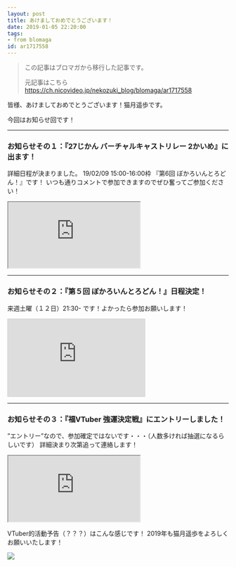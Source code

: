 ```yaml
---
layout: post
title: あけましておめでとうございます！
date: 2019-01-05 22:20:00
tags: 
- from blomaga
id: ar1717558
---
```

> この記事はブロマガから移行した記事です。
>
> 元記事はこちら
> https://ch.nicovideo.jp/nekozuki_blog/blomaga/ar1717558

皆様、あけましておめでとうございます！猫月遥歩です。

今回はお知らせ回です！

<!-- more -->

---

### お知らせその１：『27じかん バーチャルキャストリレー 2かいめ』に出ます！
詳細日程が決まりました。
19/02/09 15:00-16:00枠 『第6回 ぼかろいんとろどん！』です！
いつも通りコメントで参加できますのでぜひ奮ってご参加ください！
<iframe 
  class="blogcard"
  src="https://hatenablog-parts.com/embed?url=https://id.pokemori.jp/virtualcast-relay2">
</iframe>

---

### お知らせその２：『第５回 ぼかろいんとろどん！』日程決定！
来週土曜（１２日）21:30- です！よかったら参加お願いします！
<iframe width="312" height="176" src="https://live.nicovideo.jp/embed/lv317807111" scrolling="no" style="border:solid 1px #d0d0d0; background-color: #f6f6f6;" frameborder="0"><a href="https://live.nicovideo.jp/watch/lv317807111">【リスナー参加型】ぼかろいんとろどん！【21:30~！！】</a></iframe>

---

### お知らせその３：『福VTuber 強運決定戦』にエントリーしました！
”エントリー”なので、参加確定ではないです・・・（人数多ければ抽選になるらしいです）
詳細決まり次第追って連絡します！
<iframe 
  class="blogcard"
  src="https://hatenablog-parts.com/embed?url=https://ayakashiyoukovt.wixsite.com/fukuvt">
</iframe>

VTuber的活動予告（？？？）はこんな感じです！
2019年も猫月遥歩をよろしくお願いいたします！

![](https://bmimg.nicovideo.jp/image/ch2636716/216755/1e1cefcc382e05ec8bbecdea49477a02cc5c737e.jpg)